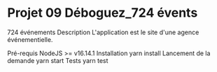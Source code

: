# Projet 09 Déboguez_724 évents

724 événements
Description
L'application est le site d'une agence événementielle.

Pré-requis
NodeJS >= v16.14.1
Installation
yarn install
Lancement de la demande
yarn start
Tests
yarn test

